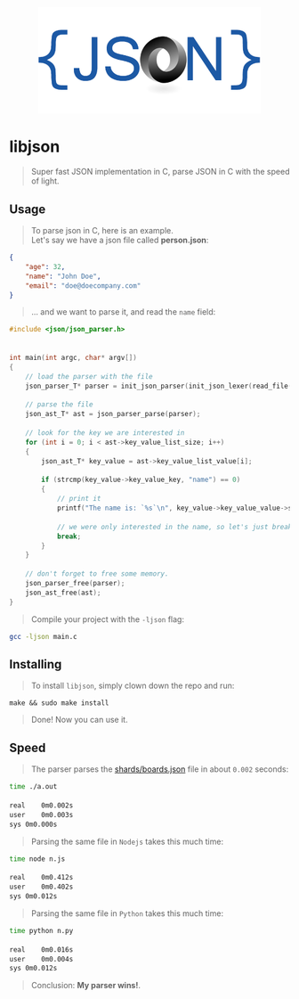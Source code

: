 <div align='center'><img src='json-logo.png' width="400"/></div>

# libjson
> Super fast JSON implementation in C, parse JSON in C with the speed of light.

## Usage
> To parse json in C, here is an example.  
> Let's say we have a json file called **person.json**:
```json
{
    "age": 32,
    "name": "John Doe",
    "email": "doe@doecompany.com"    
}
```
> ... and we want to parse it,
> and read the `name` field:
```C
#include <json/json_parser.h>


int main(int argc, char* argv[])
{
    // load the parser with the file
    json_parser_T* parser = init_json_parser(init_json_lexer(read_file("shards/person.json")));

    // parse the file
    json_ast_T* ast = json_parser_parse(parser);

    // look for the key we are interested in
    for (int i = 0; i < ast->key_value_list_size; i++)
    {
        json_ast_T* key_value = ast->key_value_list_value[i];

        if (strcmp(key_value->key_value_key, "name") == 0)
        {
            // print it
            printf("The name is: `%s`\n", key_value->key_value_value->string_value);

            // we were only interested in the name, so let's just break.
            break;
        }
    }

    // don't forget to free some memory.
    json_parser_free(parser);
    json_ast_free(ast);
}
```
> Compile your project with the `-ljson` flag:
```bash
gcc -ljson main.c
```

## Installing
> To install `libjson`, simply clown down the repo and run:
```
make && sudo make install
```
> Done! Now you can use it.

## Speed
> The parser parses the [shards/boards.json](shards/boards.json) file in about
> `0.002` seconds:
```bash
time ./a.out

real	0m0.002s
user	0m0.003s
sys	0m0.000s
```
> Parsing the same file in `Nodejs` takes this much time:
```bash
time node n.js 

real	0m0.412s
user	0m0.402s
sys	0m0.012s
```
> Parsing the same file in `Python` takes this much time:
```bash
time python n.py 

real	0m0.016s
user	0m0.004s
sys	0m0.012s
```
> Conclusion: __My parser wins!__.
